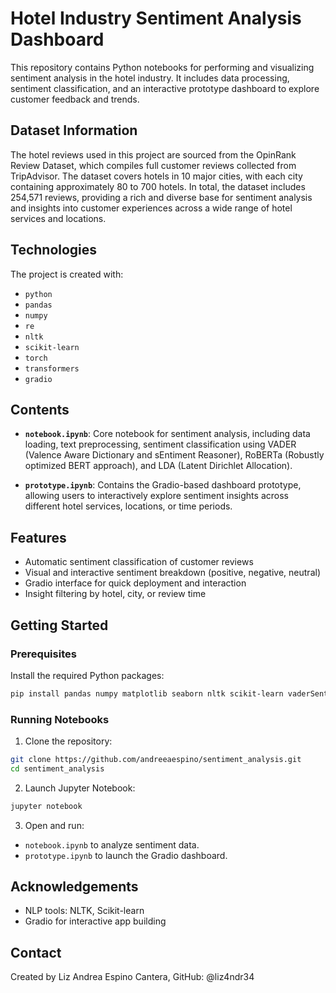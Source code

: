 # Hotel Industry Sentiment Analysis Dashboard
This repository contains Python notebooks for performing and visualizing sentiment analysis in the hotel industry. It includes data processing, sentiment classification, and an interactive prototype dashboard to explore customer feedback and trends.

## Dataset Information
The hotel reviews used in this project are sourced from the OpinRank Review Dataset, which compiles full customer reviews collected from TripAdvisor. The dataset covers hotels in 10 major cities, with each city containing approximately 80 to 700 hotels. In total, the dataset includes 254,571 reviews, providing a rich and diverse base for sentiment analysis and insights into customer experiences across a wide range of hotel services and locations.

## Technologies
The project is created with:
* `python`
* `pandas`
* `numpy`
* `re`
* `nltk`
* `scikit-learn`
* `torch`
* `transformers`
* `gradio`

## Contents
- **`notebook.ipynb`**: Core notebook for sentiment analysis, including data loading, text preprocessing, sentiment classification using VADER (Valence Aware Dictionary and sEntiment Reasoner), RoBERTa (Robustly optimized BERT approach), and LDA (Latent Dirichlet Allocation).
  
- **`prototype.ipynb`**: Contains the Gradio-based dashboard prototype, allowing users to interactively explore sentiment insights across different hotel services, locations, or time periods.

## Features
- Automatic sentiment classification of customer reviews
- Visual and interactive sentiment breakdown (positive, negative, neutral)
- Gradio interface for quick deployment and interaction
- Insight filtering by hotel, city, or review time

## Getting Started

### Prerequisites

Install the required Python packages:

```bash
pip install pandas numpy matplotlib seaborn nltk scikit-learn vaderSentiment torch transformers gradio
```
### Running Notebooks
1. Clone the repository:
```bash
git clone https://github.com/andreeaespino/sentiment_analysis.git
cd sentiment_analysis
```
2. Launch Jupyter Notebook:
```bash
jupyter notebook
```
3. Open and run:
   
* `notebook.ipynb` to analyze sentiment data.
* `prototype.ipynb` to launch the Gradio dashboard.

## Acknowledgements
- NLP tools: NLTK, Scikit-learn
- Gradio for interactive app building

## Contact
Created by Liz Andrea Espino Cantera, GitHub: @liz4ndr34
